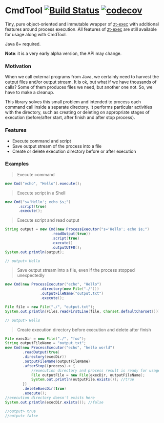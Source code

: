# CmdTool [![Build Status](https://travis-ci.org/alekseysotnikov/CmdTool.svg?branch=master)](https://travis-ci.org/alekseysotnikov/CmdTool) [![codecov](https://codecov.io/gh/alekseysotnikov/CmdTool/branch/master/graph/badge.svg)](https://codecov.io/gh/alekseysotnikov/CmdTool)
Tiny, pure object-oriented and immutable wrapper of [zt-exec](https://github.com/zeroturnaround/zt-exec) with additional features around process execution. All features of [zt-exec](https://github.com/zeroturnaround/zt-exec) are still available for usage along with CmdTool.

Java 8+ required.

**Note**: it is a very early alpha version, the API may change.

### Motivation
When we call external programs from Java, we certainly need to harvest the output files and/or output stream. It is ok, but what if we have thousands of calls? Some of them produces files we need, but another one not. So, we have to make a cleanup.

This library solves this small problem and intended to process each command call inside a separate directory. It performs particular activities with the directory, such as creating or deleting on appropriate stages of execution (before/after start, after finish and after stop process). 

### Features
- Execute command and script
- Save output stream of the process into a file
- Create or delete execution directory before or after execution

### Examples
> Execute command
````java
new Cmd("echo", "Hello").execute();
````
> Execute script in a Shell
````java
new Cmd("s='Hello'; echo $s;")
      .script(true)
      .execute();
````
> Execute script and read output
````java
String output = new Cmd(new ProcessExecutor("s='Hello'; echo $s;")
                     .readOutput(true))
                     .script(true)
                     .execute()
                     .outputUTF8();
System.out.println(output);

// output> Hello
````
> Save output stream into a file, even if the process stopped unexpectedly
```java
new Cmd(new ProcessExecutor("echo", "Hello")
                .directory(new File("./")))
                .outputFileName("output.txt")
                .execute();

File file = new File("./", "output.txt");
System.out.println(Files.readFirstLine(file, Charset.defaultCharset())); 

// output> Hello
````
> Create execution directory before execution and delete after finish
````java
File execDir = new File("./", "foo");
String outputFileName = "output.txt";
new Cmd(new ProcessExecutor("echo", "hello world")
        .readOutput(true)
        .directory(execDir))
        .outputFileName(outputFileName)
        .afterStop((process)-> {
            //execution directory and process result is ready for usage here, and not deleted yet
            File outputFile = new File(execDir, outputFileName);
            System.out.println(outputFile.exists()); //true
        })
        .deleteExecDir(true)
        .execute();
//execution directory doesn't exists here
System.out.println(execDir.exists()); //false

//output> true
//output> false
````
